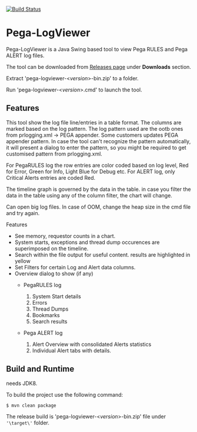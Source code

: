 [![Build Status](https://travis-ci.org/pegasystems/pega-logviewer.svg?branch=master)](https://travis-ci.org/pegasystems/pega-logviewer)

Pega-LogViewer
==============
Pega-LogViewer is a Java Swing based tool to view Pega RULES and Pega ALERT log files.

The tool can be downloaded from [Releases page](https://github.com/pegasystems/pega-logviewer/releases) under **Downloads** section.

Extract 'pega-logviewer-<*version*>-bin.zip' to a folder.

Run 'pega-logviewer-<*version*>.cmd' to launch the tool.

Features
----------
This tool show the log file line/entries in a table format. The columns are marked based on the log pattern.
The log pattern used are the ootb ones from prlogging.xml -> PEGA appender.
Some customers updates PEGA appender pattern.
In case the tool can't recognize the pattern automatically, it will present a dialog to enter the pattern,
so you might be required to get customised pattern from prlogging.xml.
 
For PegaRULES log the row entries are color coded based on log level, Red for Error, Green for Info, Light Blue for Debug etc.
For ALERT log, only Critical Alerts entries are coded Red.
 
The timeline graph is governed by the data in the table. in case you filter the data in the table using any of the column filter, the chart will change.

Can open big log files. In case of OOM, change the heap size in the cmd file and try again.

Features
  * See memory, requestor counts in a chart.
  * System starts, exceptions and thread dump occurences are superimposed on the timeline.
  * Search within the file output for useful content. results are highlighted in yellow
  * Set Filters for certain Log and Alert data columns.
  * Overview dialog to show (if any)
	+ PegaRULES log
		1. System Start details
		1. Errors
		1. Thread Dumps
		1. Bookmarks
		1. Search results
	
	+ Pega ALERT log
		1. Alert Overview with consolidated Alerts statistics
		1. Individual Alert tabs with details.
	
	
Build and Runtime
-----
needs JDK8.

To build the project use the following command:
```
$ mvn clean package
```

The release build is 'pega-logviewer-<*version*>-bin.zip' file under `'\target\'` folder.
